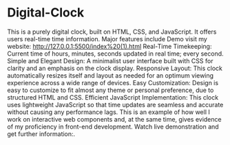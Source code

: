 # Digital-Clock
This is a purely digital clock, built on HTML, CSS, and JavaScript. It offers users real-time time information. Major features include
Demo visit my website: http://127.0.0.1:5500/index%20(1).html
Real-Time Timekeeping: Current time of hours, minutes, seconds updated in real time; every second.
Simple and Elegant Design: A minimalist user interface built with CSS for clarity and an emphasis on the clock display.
Responsive Layout: This clock automatically resizes itself and layout as needed for an optimum viewing experience across a wide range of devices.
Easy Customization: Design is easy to customize to fit almost any theme or personal preference, due to structured HTML and CSS.
Efficient JavaScript Implementation: This clock uses lightweight JavaScript so that time updates are seamless and accurate without causing any performance lags.
This is an example of how well I work on interactive web components and, at the same time, gives evidence of my proficiency in front-end development. Watch live demonstration and get further information:.
